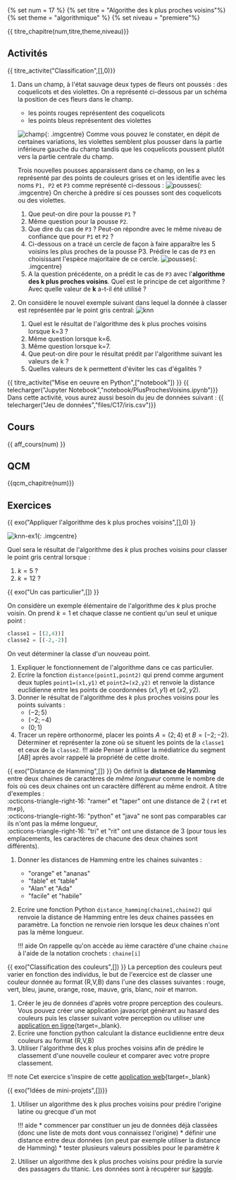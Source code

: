 
{% set num = 17 %}
{% set titre = "Algorithe des k plus proches voisins"%}
{% set theme = "algorithmique" %}
{% set niveau = "premiere"%} 


{{ titre_chapitre(num,titre,theme,niveau)}}
 
## Activités 
 
{{ titre_activite("Classification",[],0)}}


1. Dans un champ, à l'état sauvage deux types de fleurs ont poussés : des coquelicots et des violettes. On a représenté ci-dessous par un schéma la position de ces fleurs dans le champ.

    * les points rouges représentent des coquelicots
    * les points bleus représentent des violettes 

    ![champ](./images/C17/champ.png){: .imgcentre}
    Comme vous pouvez le constater, en dépit de certaines variations, les violettes semblent plus pousser dans la partie inférieure gauche du champ tandis que les coquelicots poussent plutôt vers la partie centrale du champ. 

    Trois nouvelles pousses apparaissent dans ce champ, on les a représenté par des points de couleurs grises et on les identifie avec les noms `P1, P2` et `P3` comme représenté ci-dessous :
    ![pousses](./images/C17/champ-pousses.png){: .imgcentre}
    On cherche à prédire si ces pousses sont des coquelicots ou des violettes.

    1. Que peut-on dire pour la pousse `P1` ?
    2. Même question pour la pousse `P2`.
    3. Que dire du cas de `P3` ? Peut-on répondre avec le même niveau de confiance que pour `P1` et `P2` ?
    4. Ci-dessous on a tracé un cercle de façon à faire apparaître les 5 voisins les plus proches de la pousse P3. Prédire le cas de `P3` en choisissant l'espèce majoritaire de ce cercle.
    ![pousses](./images/C17/ppv5.png){: .imgcentre}
    5. A la question précédente, on a prédit le cas de `P3` avec l'**algorithme des k plus proches voisins**. Quel est le principe de cet algorithme ? Avec quelle valeur de **k** a-t-il été utilisé ?

2. On considère le nouvel exemple suivant dans lequel la donnée à classer est représentée par le point gris central:
![knn](./images/C17/knn.png)

    1. Quel est le résultat de l'algorithme des k plus proches voisins lorsque k=3 ?
    2. Même question lorsque k=6.
    3. Même question lorsque k=7.
    4. Que peut-on dire pour le résultat prédit par l'algorithme suivant les valeurs de k ?
    5. Quelles valeurs de k permettent d'éviter les cas d'égalités ?

{{ titre_activite("Mise en oeuvre en Python",["notebook"]) }}
{{ telecharger("Jupyter Notebook","notebook/PlusProchesVoisins.ipynb")}}
Dans cette activité, vous aurez aussi besoin du jeu de données suivant :
{{ telecharger("Jeu de données","files/C17/iris.csv")}}


## Cours

{{ aff_cours(num) }}


## QCM

{{qcm_chapitre(num)}} 


## Exercices

{{ exo("Appliquer l'algorithme des k plus proches voisins",[],0) }}

![knn-ex1](./images/C17/knn-ex1.png){: .imgcentre}

Quel sera le résultat de l'algorithme des $k$ plus proches voisins pour classer le point gris central lorsque :

1. $k=5$ ?
2. $k=12$ ?

{{ exo("Un cas particulier",[]) }}

On considère un exemple élémentaire de l'algorithme des $k$ plus proche voisin. On prend $k=1$ et chaque classe ne contient qu'un seul et unique point :
```python
classe1 = [(2,4))]
classe2 = [(-2,-2)] 
```
On veut déterminer la classe d'un nouveau point.

1. Expliquer le fonctionnement de l'algorithme dans ce cas particulier.
2. Ecrire la fonction `distance(point1,point2)` qui prend comme argument deux tuples `point1=(x1,y1)` et `point2=(x2,y2)` et renvoie la distance euclidienne entre les points de coordonnées $(x1,y1)$ et $(x2,y2)$.
3. Donner le résultat de l'algorithme des $k$ plus proches voisins pour les points suivants :
    * $(-2;5)$
    * $(-2;-4)$
    * $(0;1)$
4. Tracer un repère orthonormé, placer les points $A=(2;4)$ et $B=(-2;-2)$. Déterminer et représenter la zone où se situent les points de la `classe1` et ceux de la `classe2`.
    !!! aide
        Penser à utiliser la médiatrice du segment $[AB]$ après avoir rappelé la propriété de cette droite. 

{{ exo("Distance de Hamming",[]) }}
On définit la **distance de Hamming** entre deux chaines de caractères de *même longueur* comme le nombre de fois où ces deux chaines ont un caractère différent au même endroit. A titre d'exemples :  
:octicons-triangle-right-16: "ramer" et "taper" ont une distance de 2 ( r$\neq$t et m$\neq$p),  
:octicons-triangle-right-16: "python" et "java" ne sont pas comparables car ils n'ont pas la même longueur,  
:octicons-triangle-right-16: "tri" et "rit" ont une distance de 3 (pour tous les emplacements, les caractères de chacune des deux chaines sont différents). 

1. Donner les distances de Hamming entre les chaines suivantes :
    * "orange" et "ananas"
    * "fable" et "table"
    * "Alan" et "Ada"
    * "facile" et "habile"

2. Ecrire une fonction Python `distance_hamming(chaine1,chaine2)` qui renvoie la distance de Hamming entre les deux chaines passées en paramètre. La fonction ne renvoie rien lorsque les deux chaines n'ont pas la même longueur.

    !!! aide
        On rappelle qu'on accède au ième caractère d'une chaine `chaine` à l'aide de la notation crochets : `chaine[i]`


{{ exo("Classification des couleurs",[]) }}
La perception des couleurs peut varier en fonction des individus, le but de l'exercice est de classer une couleur donnée au format (R,V,B) dans l'une des classes suivantes : rouge, vert, bleu, jaune, orange, rose, mauve, gris, blanc, noir et marron.

1. Créer le jeu de données d'après votre propre perception des couleurs. Vous pouvez créer une application javascript générant au hasard des couleurs puis les classer suivant votre perception ou utiliser une [application en ligne](https://htmlcolorcodes.com/){target=_blank}.
2. Ecrire une fonction python calculant la distance euclidienne entre deux couleurs au format (R,V,B)
3. Utiliser l'algorithme des k plus proches voisins afin de prédire le classement d'une nouvelle couleur et comparer avec votre propre classement.

!!! note
    Cet exercice s'inspire de cette [application web](https://rgb-color-classifier.herokuapp.com/){target=_blank}




{{ exo("Idées de mini-projets",[])}}

1. Utiliser un algorithme des k plus proches voisins pour prédire l'origine latine ou grecque d'un mot 

    !!! aide
        * commencer par constituer un jeu de données déjà classées (donc une liste de mots dont vous connaissez l'origine)
        * définir une distance entre deux données (on peut par exemple utiliser la distance de Hamming)
        * tester plusieurs valeurs possibles pour le paramètre $k$ 

2. Utiliser un algorithme des k plus proches voisins pour prédire la survie des passagers du titanic. Les données sont à récupérer sur [kaggle](https://www.kaggle.com/c/titanic/data).